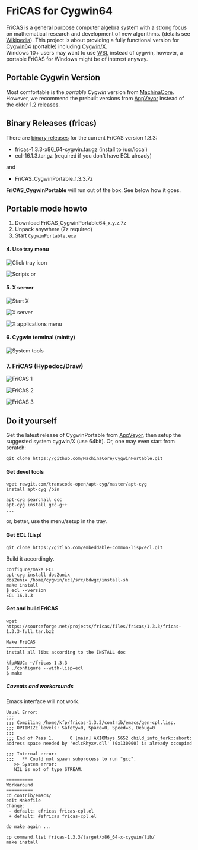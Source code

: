 # FriCAS for Cygwin64

[FriCAS](http://fricas.sourceforge.net/)  is a general purpose computer algebra system with a strong focus on mathematical research and development of new algorithms.  (details see [Wikipedia](https://en.wikipedia.org/wiki/FriCAS)). This project is about providing a fully functional version for [Cygwin64](https://cygwin.com/) (portable) including [Cygwin/X](https://x.cygwin.com/).  
Windows 10+ users may want to use [WSL](https://docs.microsoft.com/en-us/windows/wsl/about) instead of cygwin, however, a portable FriCAS for Windows might be of interest anyway.

## Portable Cygwin Version
Most comfortable is the *portable Cygwin* version from [MachinaCore](https://github.com/MachinaCore/CygwinPortable). However, we recommend the prebuilt versions from [AppVeyor](https://ci.appveyor.com/project/MachinaCore/cygwinportable/build/artifacts)    instead of the older 1.2 releases.

## Binary Releases (fricas)
There are [binary releases](https://github.com/nilqed/fricas_cygwin/releases) for the current FriCAS version 1.3.3:

* fricas-1.3.3-x86_64-cygwin.tar.gz (install to /usr/local)
* ecl-16.1.3.tar.gz (required if you don't have ECL already)

and
* FriCAS_CygwinPortable_1.3.3.7z

**FriCAS_CygwinPortable** will run out of the box. See below how it goes.


## Portable mode howto

1. Download FriCAS_CygwinPortable64_x.y.z.7z 
2. Unpack anywhere  (7z required)
3. Start `CygwinPortable.exe`

#### 4. Use tray menu
![Click tray icon](img/tray0.png)

![Scripts or](img/tray1.png)

#### 5. X server
![Start X](img/tray2.png)

![X server](img/tray3.png)

![X applications menu](img/tray4.png)

#### 6. Cygwin terminal (mintty)
![System tools](img/tray5.png)


### 7. FriCAS (Hypedoc/Draw)
![FriCAS 1](img/fricas1.png)

![FriCAS 2](img/fricas2.png)

![FriCAS 3](img/fricas3.png)



## Do it yourself

Get the latest release of CygwinPortable from  [AppVeyor](https://ci.appveyor.com/project/MachinaCore/cygwinportable/build/artifacts), then setup the suggested
system cygwin/X (use 64bit). Or, one may even start from scratch:

`git clone https://github.com/MachinaCore/CygwinPortable.git`


#### Get devel tools
```
wget rawgit.com/transcode-open/apt-cyg/master/apt-cyg
install apt-cyg /bin

apt-cyg searchall gcc
apt-cyg install gcc-g++
...
```
or, better, use the menu/setup in the tray.


#### Get ECL (Lisp)

`git clone https://gitlab.com/embeddable-common-lisp/ecl.git`

Build it accordingly.

```
configure/make ECL 
apt-cyg install dos2unix
dos2unix /home/cygwin/ecl/src/bdwgc/install-sh
make install
$ ecl --version
ECL 16.1.3
```

#### Get and build FriCAS

```
wget https://sourceforge.net/projects/fricas/files/fricas/1.3.3/fricas-1.3.3-full.tar.bz2

Make FriCAS
===========
install all libs according to the INSTALL doc

kfp@NUC: ~/fricas-1.3.3
$ ./configure --with-lisp=ecl
$ make
```

##### Caveats and workarounds

Emacs interface will not work.

```
Usual Error:
;;;
;;; Compiling /home/kfp/fricas-1.3.3/contrib/emacs/gen-cpl.lisp.
;;; OPTIMIZE levels: Safety=0, Space=0, Speed=3, Debug=0
;;;
;;; End of Pass 1.      0 [main] AXIOMsys 5652 child_info_fork::abort: address space needed by 'eclcRhyxv.dll' (0x130000) is already occupied

;;; Internal error:
;;;   ** Could not spawn subprocess to run "gcc".
   >> System error:
   NIL is not of type STREAM.

==========
Workaround
==========
cd contrib/emacs/
edit Makefile
Change:
 - default: efricas fricas-cpl.el
 + default: #efricas fricas-cpl.el

do make again ...
 
cp command.list fricas-1.3.3/target/x86_64-x-cygwin/lib/
make install
```











